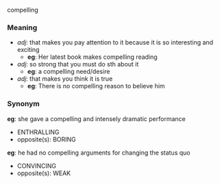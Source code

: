 compelling
### Meaning
+ _adj_: that makes you pay attention to it because it is so interesting and exciting
	+ __eg__: Her latest book makes compelling reading
+ _adj_: so strong that you must do sth about it
	+ __eg__: a compelling need/desire
+ _adj_: that makes you think it is true
	+ __eg__: There is no compelling reason to believe him

### Synonym

__eg__: she gave a compelling and intensely dramatic performance

+ ENTHRALLING
+ opposite(s): BORING

__eg__: he had no compelling arguments for changing the status quo

+ CONVINCING
+ opposite(s): WEAK
